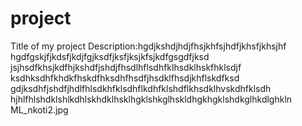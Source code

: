 # project
Title of my project 
Description:hgdjkshdjhdjfhsjkhfsjhdfjkhsfjkhsjhf
hgdfgskjfjkdsfjkdjfgjksdfjksfjksjkfsjkdfgsgdfjksd
jsjhsdfkhsjkdfhjkshdfjshdjfhsdlhflsdhfklhsdklhskfhklsdjf
ksdhksdhfkhdkfhskdfhksdhfhsdfjhsdklfhsdjkhflskdfksd
gdjksdhfjshdfjhdlfhlsdkhfklsdhflkdhfklshdflkhsdklhvskdhfklsdh
hjhlfhlshdklshlkdhlskhdklhsklhgklshkglhskldhgkhgklshdkglhkdlghkln
ML_nkoti2.jpg
